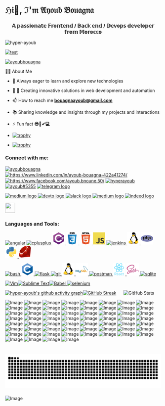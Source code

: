 <img src="https://img.etimg.com/thumb/width-1200,height-900,imgsize-638053,resizemode-1,msid-84146083/prime/technology-and-startups/booting-up-developer-economy-how-tech-startups-are-helping-coders-build-and-test-software-faster.jpg" alt="" align="right" width="600" >

<h1>   ℌ𝔦👋, ℑ'𝔪 𝔄𝔶𝔬𝔲𝔟 𝔅𝔬𝔲𝔞𝔤𝔫𝔞   </h1>
<h3 align="center">𝔸 𝕡𝕒𝕤𝕤𝕚𝕠𝕟𝕒𝕥𝕖 𝔽𝕣𝕠𝕟𝕥𝕖𝕟𝕕 / 𝔹𝕒𝕔𝕜 𝕖𝕟𝕕 / 𝔻𝕖𝕧𝕠𝕡𝕤 𝕕𝕖𝕧𝕖𝕝𝕠𝕡𝕖𝕣 𝕗𝕣𝕠𝕞 𝕄𝕠𝕣𝕠𝕔𝕔𝕠</h3>

<p align="left"> <img src="https://komarev.com/ghpvc/?username=hyper-ayoub&label=Profile%20views&color=0e75b6&style=flat" alt="hyper-ayoub" /> </p>
<a href="https://linktr.ee/hyperayoub" target="_blank" ">

![test](https://github.com/hyper-ayoub/hyper-ayoub/assets/133155846/825cb69c-6ab3-4fa0-b536-7895148c677e)

</a>
<p align="left"> <a href="https://twitter.com/ayoubbouagna" target="blank"><img src="https://img.shields.io/twitter/follow/ayoubbouagna?logo=twitter&style=for-the-badge" alt="ayoubbouagna" /></a> </p>
👨‍💻 About Me


- 🌱 Always eager to learn and explore new technologies

- 🔭 🎨 Creating innovative solutions in web development and automation

- 📫 How to reach me **bouagnaayoub@gmail.com**

- 📚 Sharing knowledge and insights through my projects and interactions

- ⚡ Fun fact **😎🧐✔💻**
- [![trophy](https://github-profile-trophy.vercel.app/?username=hyper-ayoub&theme=onedark)](https://github.com/ryo-ma/github-profile-trophy)
- [![trophy](https://github-profile-trophy.vercel.app/?username=hyper-ayoub)](https://github.com/ryo-ma/github-profile-trophy)
<h3 align="left">Connect with me:</h3>
<p align="left">
<a href="https://twitter.com/ayoubbouagna" target="blank"><img align="center" src="https://raw.githubusercontent.com/rahuldkjain/github-profile-readme-generator/master/src/images/icons/Social/twitter.svg" alt="ayoubbouagna" height="30" width="40" /></a>
<a href="https://www.linkedin.com/in/ayoub-bouagna-422a41274/" target="blank"><img align="center" src="https://raw.githubusercontent.com/rahuldkjain/github-profile-readme-generator/master/src/images/icons/Social/linked-in-alt.svg" alt="https://www.linkedin.com/in/ayoub-bouagna-422a41274/" height="30" width="40" /></a>
<a href="https://www.facebook.com/ayoub.bnoune.50/" target="blank"><img align="center" src="https://raw.githubusercontent.com/rahuldkjain/github-profile-readme-generator/master/src/images/icons/Social/facebook.svg" alt="https://www.facebook.com/ayoub.bnoune.50/" height="30" width="40" /></a>
<a href="https://instagram.com/hyperayoub" target="blank"><img align="center" src="https://raw.githubusercontent.com/rahuldkjain/github-profile-readme-generator/master/src/images/icons/Social/instagram.svg" alt="hyperayoub" height="30" width="40" /></a>
<a href="https://discordapp.com/users/735235695811231845" target="blank"><img align="center" src="https://raw.githubusercontent.com/rahuldkjain/github-profile-readme-generator/master/src/images/icons/Social/discord.svg" alt="ayoub#5355" height="30" width="40" /></a>
  <a href="https://t.me/hyperayoub" target="_blank">
    <img align=center src="https://raw.githubusercontent.com/maurodesouza/profile-readme-generator/master/src/assets/icons/social/telegram/default.svg" width="30" height="40" alt="telegram logo"  /> 
</a> <div>
<a href="https://medium.com/@bouagnaayoub">
<img src="https://raw.githubusercontent.com/maurodesouza/profile-readme-generator/master/src/assets/icons/social/medium/default.svg" width="52" height="40" alt="medium logo"  /> 
  
<a href="https://dev.to/ayoub_bouagna_95173db72b6">
 <img src="https://raw.githubusercontent.com/maurodesouza/profile-readme-generator/master/src/assets/icons/social/devto/default.svg" width="52" height="40" alt="devto logo"  />
  
</a>
<a href="https://join.slack.com/t/equipejasper/shared_invite/zt-2j3rg45tj-iTjF2Qe3zWw1oCddTYSSCA">
 <img src="https://raw.githubusercontent.com/maurodesouza/profile-readme-generator/master/src/assets/icons/social/slack/default.svg" width="40" height="40" alt="slack logo"  />
</a>
 <a href="https://learn.microsoft.com/fr-fr/users/ayoubbouagna-2288/" target="blank">
   <img src="https://img.icons8.com/?size=100&id=22989&format=png&color=000000" width="40" height="40" alt="medium logo"  /> 
 </a>
   <a href="https://profile.indeed.com/p/ayoubb-sl1w8jx" target="blan">
   <img src="https://img.icons8.com/?size=100&id=ehjUasU0xZbR&format=png&color=000000" width="40" height="40" alt="indeed logo"  /> 
 </a>
 </a>
 <p align="left"> <a href="https://www.threads.net/@hyperayoub.tech" target="_blank" rel="noreferrer"> <picture> <source media="(prefers-color-scheme: dark)" srcset="https://raw.githubusercontent.com/danielcranney/readme-generator/main/public/icons/socials/threads-dark.svg" /> <source media="(prefers-color-scheme: light)" srcset="https://raw.githubusercontent.com/danielcranney/readme-generator/main/public/icons/socials/threads.svg" /> <img src="https://raw.githubusercontent.com/danielcranney/readme-generator/main/public/icons/socials/threads.svg" width="32" height="32" /> </picture> </a></p>
</div>


</p>
<h3 align="left">Languages and Tools:</h3>
<p align="left"> <a href="https://angular.io" target="_blank" rel="noreferrer"> <img src="https://angular.io/assets/images/logos/angular/angular.svg" alt="angular" width="40" height="40"/> </a> <a href="https://getbootstrap.com" target="_blank" rel="noreferrer"> <img src="https://raw.githubusercontent.com/danielcranney/readme-generator/main/public/icons/skills/bootstrap-colored.svg"src="https://raw.githubusercontent.com/devicons/devicon/master/icons/cplusplus/cplusplus-original.svg" alt="cplusplus" width="40" height="40"/> </a> <a href="https://www.w3schools.com/cs/" target="_blank" rel="noreferrer"> <img src="https://raw.githubusercontent.com/devicons/devicon/master/icons/csharp/csharp-original.svg" alt="csharp" width="40" height="40"/> </a> <a href="https://www.w3schools.com/css/" target="_blank" rel="noreferrer"> <img src="https://raw.githubusercontent.com/devicons/devicon/master/icons/css3/css3-original-wordmark.svg" alt="css3" width="40" height="40"/> </a> <a href="https://www.w3.org/html/" target="_blank" rel="noreferrer"> <img src="https://raw.githubusercontent.com/devicons/devicon/master/icons/html5/html5-original-wordmark.svg" alt="html5" width="40" height="40"/> </a> <a href="https://developer.mozilla.org/en-US/docs/Web/JavaScript" target="_blank" rel="noreferrer"> <img src="https://raw.githubusercontent.com/devicons/devicon/master/icons/javascript/javascript-original.svg" alt="javascript" width="40" height="40"/> </a> <a href="https://www.jenkins.io" target="_blank" rel="noreferrer"> <img src="https://www.vectorlogo.zone/logos/jenkins/jenkins-icon.svg" alt="jenkins" width="40" height="40"/> </a> <a href="https://www.linux.org/" target="_blank" rel="noreferrer"> <img src="https://raw.githubusercontent.com/devicons/devicon/master/icons/linux/linux-original.svg" alt="linux" width="40" height="40"/> </a> <a href="https://www.php.net" target="_blank" rel="noreferrer"> <img src="https://raw.githubusercontent.com/devicons/devicon/master/icons/php/php-original.svg" alt="php" width="40" height="40"/> </a> <a href="https://www.python.org" target="_blank" rel="noreferrer"> <img src="https://raw.githubusercontent.com/devicons/devicon/master/icons/python/python-original.svg" alt="python" width="40" height="40"/> </a> <a href="https://www.ruby-lang.org/en/" target="_blank" rel="noreferrer"> <img src="https://raw.githubusercontent.com/devicons/devicon/master/icons/ruby/ruby-original.svg" alt="ruby" width="40" height="40"/> </a> </p>
<p align="left"> <a href="https://www.gnu.org/software/bash/" target="_blank" rel="noreferrer"> <img src="https://www.vectorlogo.zone/logos/gnu_bash/gnu_bash-icon.svg" alt="bash" width="40" height="40"/> </a> <a href="https://www.cprogramming.com/" target="_blank" rel="noreferrer"> <img src="https://raw.githubusercontent.com/devicons/devicon/master/icons/c/c-original.svg" alt="c" width="40" height="40"/> </a> <a href="https://flask.palletsprojects.com/" target="_blank" rel="noreferrer"> <img src="https://img.icons8.com/?size=100&id=MHcMYTljfKOr&format=png&color=000000" alt="flask" width="44" height="44"/> </a>  </a> <a href="https://git-scm.com/" target="_blank" rel="noreferrer"> <img src="https://www.vectorlogo.zone/logos/git-scm/git-scm-icon.svg" alt="git" width="40" height="40"/> </a> <a href="https://www.linux.org/" target="_blank" rel="noreferrer"> <img src="https://raw.githubusercontent.com/devicons/devicon/master/icons/linux/linux-original.svg" alt="linux" width="40" height="40"/> </a> <a href="https://www.mysql.com/" target="_blank" rel="noreferrer"> <img src="https://raw.githubusercontent.com/devicons/devicon/master/icons/mysql/mysql-original-wordmark.svg" alt="mysql" width="40" height="40"/> </a> <a href="https://postman.com" target="_blank" rel="noreferrer"> <img src="https://www.vectorlogo.zone/logos/getpostman/getpostman-icon.svg" alt="postman" width="40" height="40"/> </a> <a href="https://reactjs.org/" target="_blank" rel="noreferrer"> <img src="https://raw.githubusercontent.com/devicons/devicon/master/icons/react/react-original-wordmark.svg" alt="react" width="40" height="40"/> </a> <a href="https://sass-lang.com" target="_blank" rel="noreferrer"> <img src="https://raw.githubusercontent.com/devicons/devicon/master/icons/sass/sass-original.svg" alt="sass" width="40" height="40"/> </a> <a href="https://www.sqlite.org/" target="_blank" rel="noreferrer"> <img src="https://www.vectorlogo.zone/logos/sqlite/sqlite-icon.svg" alt="sqlite" width="40" height="40"/> </a> </p>
<p align="left">
  
<a href="https://www.vim.org/" target="_blank" rel="noreferrer"><img src="https://raw.githubusercontent.com/danielcranney/readme-generator/main/public/icons/skills/vim.svg" width="36" height="36" alt="Vim" /></a><a href="https://www.sublimetext.com/index2" target="_blank" rel="noreferrer"><img src="https://raw.githubusercontent.com/danielcranney/readme-generator/main/public/icons/skills/sublimetext.svg" width="36" height="36" alt="Sublime Text" /></a><a href="https://babeljs.io/" target="_blank" rel="noreferrer"><img src="https://raw.githubusercontent.com/danielcranney/readme-generator/main/public/icons/skills/babel-colored.svg" width="36" height="36" alt="Babel" /><a href="https://www.selenium.dev" target="_blank" rel="noreferrer"> <img src="https://raw.githubusercontent.com/detain/svg-logos/780f25886640cef088af994181646db2f6b1a3f8/svg/selenium-logo.svg" alt="selenium" width="40" height="40"/> </a>

[![hyper-ayoub's github activity graph](https://github-readme-activity-graph.vercel.app/graph?username=hyper-ayoub&theme=tokyo-night)](https://github.com/hyper-ayoub/github-readme-activity-graph)[![GitHub Streak](https://streak-stats.demolab.com?user=hyper-ayoub&theme=tokyonight)](https://git.io/streak-stats) &nbsp;&nbsp;&nbsp;&nbsp; ![GitHub Stats](https://github-readme-stats.vercel.app/api?username=hyper-ayoub&theme=tokyonight&show_icons=true&hide_border=true&count_private=true)

<div>
  
  ![Image](https://github.com/user-attachments/assets/6813495f-6b50-4c63-a47e-710adfaa5a25)
  ![Image](https://github.com/user-attachments/assets/9be53e01-d197-42bc-84d4-0430aea55583)
  ![Image](https://github.com/user-attachments/assets/c76463f8-3774-4d76-a89e-87c5383e1f88)
  ![Image](https://github.com/user-attachments/assets/4a178c25-9a33-4de3-a43d-b68571238219)
  ![Image](https://github.com/user-attachments/assets/e8274e1f-9bea-4d7a-9af6-4ffd0018b287)
  ![Image](https://github.com/user-attachments/assets/9d27940a-57cd-4767-8e5e-27742cd6aabb)
  ![Image](https://github.com/user-attachments/assets/aff9748f-cc03-4422-8b30-7bc88c8d1256)
  ![Image](https://github.com/user-attachments/assets/36af6911-e1ee-479f-93dd-9f09d9da23a3)
  ![Image](https://github.com/user-attachments/assets/9894e797-eba2-44ab-8f7a-6b11ded0e0f7)
  ![Image](https://github.com/user-attachments/assets/94027361-c8a5-423c-95ff-39a9ce24a291)
  ![Image](https://github.com/user-attachments/assets/43ef09f0-96ed-4016-8866-d4a631f20779)
  ![Image](https://github.com/user-attachments/assets/d17815ab-1b98-4b2f-9c81-6d216fd5a745)
  ![Image](https://github.com/user-attachments/assets/135c74b4-8ad1-4832-9d04-59db3d8dd19d)
  ![Image](https://github.com/user-attachments/assets/1ed1686f-057a-4423-bce6-9c73e4df4ff3)
  ![Image](https://github.com/user-attachments/assets/d227a1ad-adb4-472e-97af-529b519ecbd3)
  ![Image](https://github.com/user-attachments/assets/62a274d2-aef8-4fd7-8896-47d5ff51d0b6)
  ![Image](https://github.com/user-attachments/assets/4bf77795-2d91-4c13-a095-133b9e65711a)
  ![Image](https://github.com/user-attachments/assets/1de055c9-2831-483a-bc91-5ca5512b8a64)
  ![Image](https://github.com/user-attachments/assets/c24b23a6-5618-4625-89b6-125a3ae10291)
  ![Image](https://github.com/user-attachments/assets/33ef0509-1971-4e31-87d5-d7e3830c1a98)
  ![Image](https://github.com/user-attachments/assets/3885ce1e-09aa-47a6-9941-8a97f38af177)
  ![Image](https://github.com/user-attachments/assets/b07b148b-80ac-4b39-90dd-e6298568a4d9)
  ![Image](https://github.com/user-attachments/assets/86ae0764-d20d-4fbf-b8ff-89267df21428)
  ![Image](https://github.com/user-attachments/assets/6a66373a-0859-499b-8a52-726c39c29323)
  ![Image](https://github.com/user-attachments/assets/9a9a24d0-b5f3-42fb-8561-2802409f3811)
  ![Image](https://github.com/user-attachments/assets/f5aa89c9-2495-4e55-940d-e5bd2ee6dd12)
  ![Image](https://github.com/user-attachments/assets/ee493a31-7d22-4536-aa4d-0f8b79b94310)
  ![Image](https://github.com/user-attachments/assets/bbccd867-56bf-457d-9451-bbab7ffa347b)
  ![Image](https://github.com/user-attachments/assets/c5fb8257-37f1-45b5-a924-d65cca0319bc)
  ![Image](https://github.com/user-attachments/assets/bd9ded7c-d665-4577-81a4-ed37b8704e6a)
  ![Image](https://github.com/user-attachments/assets/1690d4ba-ed83-4a2f-9d9d-40149f751508)
  ![Image](https://github.com/user-attachments/assets/d9f298a2-1c44-493d-ab24-f05174339db3)
  ![Image](https://github.com/user-attachments/assets/d6bd7641-a96d-4ccd-8588-39cd68c7001b)
  ![Image](https://github.com/user-attachments/assets/0249df28-34ff-4065-8986-bc7e76b3ea6c)
  ![Image](https://github.com/user-attachments/assets/96b44666-1e90-4750-8b12-333102371546)
  ![Image](https://github.com/user-attachments/assets/89c4a3f3-b616-4621-ad71-2ed2da9f8a5d)
  ![Image](https://github.com/user-attachments/assets/a0fd9844-4d44-48e0-88a9-8b07619ff434)
  ![Image](https://github.com/user-attachments/assets/38a3ff3a-c7e7-477b-b579-a6c82cb8f062)
  ![Image](https://github.com/user-attachments/assets/3eff6873-f2f9-4017-a348-e5604976b844)
  ![Image](https://github.com/user-attachments/assets/be815841-14b1-4f92-ad17-529dc688b726)
  ![Image](https://github.com/user-attachments/assets/438caadf-1589-4c52-ad48-01fed47af5c4)
  ![Image](https://github.com/user-attachments/assets/5e2ade77-3364-4ee3-89ca-cd639bbc665a)
  ![Image](https://github.com/user-attachments/assets/a3cee645-b7bc-4291-b151-ebfc3a38c024)
  ![Image](https://github.com/user-attachments/assets/150033dc-7979-4cba-b428-dbf7fe910e77)
  ![Image](https://github.com/user-attachments/assets/774f9116-ab39-475e-9da6-71acea48feb7)
  ![Image](https://github.com/user-attachments/assets/19951d2b-5113-48ea-8183-cc87da65f6b3)
  ![Image](https://github.com/user-attachments/assets/28907724-d6d1-4bd8-aff1-950afcbd59ab)
  ![Image](https://github.com/user-attachments/assets/ec864e4a-7c67-4b26-b252-2ce600bf3074)
  ![Image](https://github.com/user-attachments/assets/a0797bdf-f256-44a2-b076-135d5077038b)
  ![Image](https://github.com/user-attachments/assets/5349eee0-b499-478f-9139-6219627181f5)
  ![Image](https://github.com/user-attachments/assets/67ad9bff-d012-4c6c-bb52-3234ca89b316)
  ![Image](https://github.com/user-attachments/assets/6c2645c3-d617-4a32-b6e8-f090bee33302)
  ![Image](https://github.com/user-attachments/assets/f65ab49a-7709-4fa7-ac0a-6026167c4840)
  ![Image](https://github.com/user-attachments/assets/d131917b-0ef3-4a43-82d2-e6df2e16ca48)
  ![Image](https://github.com/user-attachments/assets/6b09fd77-72c4-42c7-867f-eeba1ac404a0)
  ![Image](https://github.com/user-attachments/assets/14edddae-efe7-4178-98f2-0bb258dcaef4)
  ![Image](https://github.com/user-attachments/assets/00aa10b6-3124-4a95-949a-b93250e624ba)
  ![Image](https://github.com/user-attachments/assets/0b7d3806-d468-4c33-a3d1-764442aa5a4a)
  ![Image](https://github.com/user-attachments/assets/74b1ca94-b344-4ce1-947f-3faf99ab3d09)
  ![Image](https://github.com/user-attachments/assets/10f65c59-fc16-45cd-946b-0eb534fac27d)
  
</div>

# ![snake gif](https://github.com/hyper-ayoub/hyper-ayoub/blob/output/github-contribution-grid-snake.svg)
![Image](https://github.com/user-attachments/assets/ed58b9ca-3fbb-4b5a-90a8-b010a05d5484)
